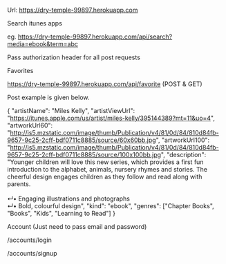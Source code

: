 Url: https://dry-temple-99897.herokuapp.com

Search itunes apps

eg. 
https://dry-temple-99897.herokuapp.com/api/search?media=ebook&term=abc


Pass authorization header for all post requests

Favorites

https://dry-temple-99897.herokuapp.com/api/favorite (POST & GET)

Post example is given below. 

{
	"artistName": "Miles Kelly",
    "artistViewUrl": "https://itunes.apple.com/us/artist/miles-kelly/395144389?mt=11&uo=4",
     "artworkUrl60": "http://is5.mzstatic.com/image/thumb/Publication/v4/81/0d/84/810d84fb-9657-9c25-2cff-bdf0711c8885/source/60x60bb.jpg",
     "artworkUrl100": "http://is5.mzstatic.com/image/thumb/Publication/v4/81/0d/84/810d84fb-9657-9c25-2cff-bdf0711c8885/source/100x100bb.jpg",
     "description": "Younger children will love this new series, which provides a first fun introduction to the alphabet, animals, nursery rhymes and stories. The cheerful design engages children as they follow and read along with parents.<br /><br />↵• Engaging illustrations and photographs<br />↵• Bold, colourful design",
     "kind": "ebook",
     "genres": ["Chapter Books", "Books", "Kids", "Learning to Read"]
}




Account (Just need to pass email and password)

/accounts/login

/accounts/signup



